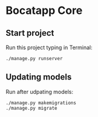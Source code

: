 # Bocatapp Core

## Start project

Run this project typing in Terminal:
```
./manage.py runserver
```
## Updating models

Run after udpating models:
```
./manage.py makemigrations
./manage.py migrate
```
